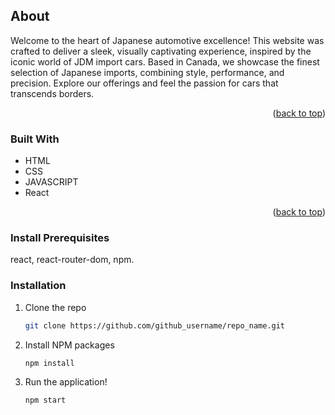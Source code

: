 <a id="readme-top"></a>
<!-- ABOUT THE PROJECT -->
## About
Welcome to the heart of Japanese automotive excellence! This website was crafted to deliver a sleek, visually captivating experience, inspired by the iconic world of JDM import cars. Based in Canada, we showcase the finest selection of Japanese imports, combining style, performance, and precision. Explore our offerings and feel the passion for cars that transcends borders.
<p align="right">(<a href="#readme-top">back to top</a>)</p>

### Built With
- HTML
- CSS
- JAVASCRIPT
- React
<p align="right">(<a href="#readme-top">back to top</a>)</p>

### Install Prerequisites
react, react-router-dom, npm.

### Installation
1. Clone the repo
   ```sh
   git clone https://github.com/github_username/repo_name.git
   ```
2. Install NPM packages
   ```sh
   npm install
   ```
3. Run the application!
   ```sh
   npm start
   ```
